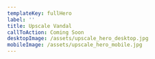 ```yaml
---
templateKey: fullHero
label: ''
title: Upscale Vandal
callToAction: Coming Soon
desktopImage: /assets/upscale_hero_desktop.jpg
mobileImage: /assets/upscale_hero_mobile.jpg
---
```

